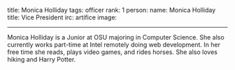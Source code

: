title: Monica Holliday
tags: officer
rank: 1
person:
    name: Monica Holliday
    title: Vice President
    irc: artifice
    image: 

---

Monica Holliday is a Junior at OSU majoring in Computer Science.
She also currently works part-time at Intel remotely doing web 
development. In her free time she reads, plays video games, and 
rides horses. She also loves hiking and Harry Potter.
